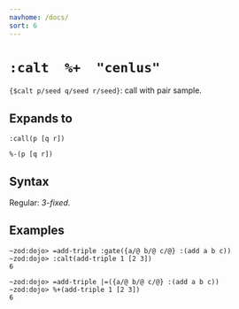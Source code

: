```yaml
---
navhome: /docs/
sort: 6
---
```


# `:calt  %+  "cenlus"` 

`{$calt p/seed q/seed r/seed}`: call with pair sample.

## Expands to

```
:call(p [q r])
```

```
%-(p [q r])
```

## Syntax

Regular: *3-fixed*.

## Examples

```
~zod:dojo> =add-triple :gate({a/@ b/@ c/@} :(add a b c))
~zod:dojo> :calt(add-triple 1 [2 3])
6
```

```
~zod:dojo> =add-triple |=({a/@ b/@ c/@} :(add a b c))
~zod:dojo> %+(add-triple 1 [2 3])
6
```
